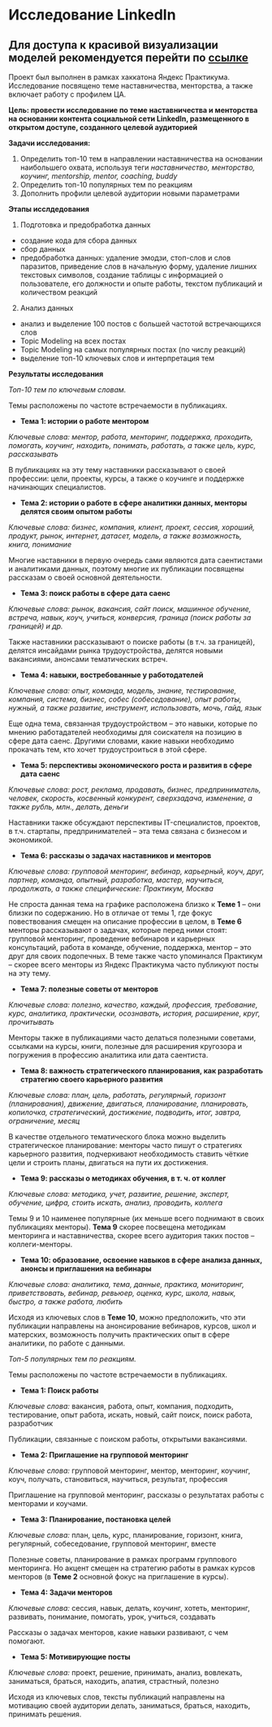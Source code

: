 # Исследование LinkedIn

## Для доступа к красивой визуализации моделей рекомендуется перейти по [ссылке](https://github.com/anshilina/hackathon_yandex/blob/1673650c0ff8165912de4f2198bc6d53723d5a0f/topic_modelling_linkedin_mentors.ipynb)

Проект был выполнен в рамках хаккатона Яндекс Практикума. Исследование посвящено теме наставничества, менторства, а также включает работу с профилем ЦА. 

**Цель: провести исследование по теме наставничества и менторства на основании контента социальной сети LinkedIn, размещенного в открытом доступе, созданного целевой аудиторией**

**Задачи исследования:**

1. Определить топ-10 тем в направлении наставничества на основании наибольшего охвата, используя теги *наставничество, менторство, коучинг, mentorship, mentor, coaching, buddy*
2. Определить топ-10 популярных тем по реакциям
3. Дополнить профили целевой аудитории новыми параметрами

**Этапы исслдедования**

1. Подготовка и предобработка данных
- создание кода для сбора данных
- сбор данных
- предобработка данных: удаление эмодзи, стоп-слов и слов паразитов, приведение слов в начальную форму, удаление лишних текстовых символов, создание таблицы с информацией о пользователе, его должности и опыте работы, текстом публикаций и количеством реакций
2. Анализ данных
- анализ и выделение 100 постов с большей частотой встречающихся слов
- Topic Modeling на всех постах
- Topic Modeling на самых популярных постах (по числу реакций)
- выделение топ-10 ключевых слов и интерпретация тем

**Результаты исследования**

*Топ-10 тем по ключевым словам.*

Темы расположены по частоте встречаемости в публикациях.

- **Тема 1: истории о работе ментором**

*Ключевые слова: ментор, работа, менторинг, поддержка, проходить, помогать, коучинг, находить, понимать, работать, а также цель, курс, рассказывать*

В публикациях на эту тему наставники рассказывают о своей профессии: цели, проекты, курсы, а также о коучинге и поддержке начинающих специалистов.

- **Тема 2: истории о работе в сфере аналитики данных, менторы делятся своим опытом работы**

*Ключевые слова: бизнес, компания, клиент, проект, сессия, хороший, продукт, рынок, интернет, датасет, модель, а также возможность, книга, понимание*

Многие наставники в первую очередь сами являются дата саентистами и аналитиками данных, поэтому многие их публикации посвящены рассказам о своей основной деятельности.

- **Тема 3: поиск работы в сфере дата саенс**

*Ключевые слова: рынок, вакансия, сайт поиск, машинное обучение, встреча, навык, коуч, учиться, конверсия, граница (поиск работы за границей) и др.*

Также наставники рассказывают о поиске работы (в т.ч. за границей), делятся инсайдами рынка трудоустройства, делятся новыми вакансиями, анонсами тематических встреч.

- **Тема 4: навыки, востребованные у работодателей**

*Ключевые слова: опыт, команда, модель, знание, тестирование, компания, система, бизнес, собес (собеседование), опыт работы, нужный, а также развитие, инструмент, использовать, мочь, гайд, язык*

Еще одна тема, связанная трудоустройством – это навыки, которые по мнению работадателей необходимы для соискателя на позицию в сфере дата саенс. Другими словами, какие навыки необходимо прокачать тем, кто хочет трудоустроиться в этой сфере.

- **Тема 5: перспективы экономического роста и развития в сфере дата саенс**

*Ключевые слова: рост, реклама, продавать, бизнес, предприниматель, человек, скорость, косвенный конкурент, сверхзадача, изменение, а также рубль, млн., делать, деньги*

Наставники также обсуждают перспективы IT-специалистов, проектов, в т.ч. стартапы, предпринимателей – эта тема связана с бизнесом и экономикой.

- **Тема 6: рассказы о задачах наставников и менторов**

*Ключевые слова: групповой менторинг, вебинар, карьерный, коуч, друг, партнер, команда, опытный, разработка, мастер, научиться, продолжать, а также специфические: Практикум, Москва*

Не спроста данная тема на графике расположена близко к **Теме 1** – они близки по содержанию. Но в отличае от темы 1, где фокус повествования смещен на описание профессии в целом, в **Теме 6** менторы рассказывают о задачах, которые перед ними стоят: групповой менторинг, проведение вебинаров и карьерных консультаций, работа в команде, обучение, поддержка, ментор – это друг для своих подопечных. В теме также часто упоминался Практикум – скорее всего менторы из Яндекс Практикума часто публикуют посты на эту тему.

- **Тема 7: полезные советы от менторов**

*Ключевые слова: полезно, качество, каждый, профессия, требование, курс, аналитика, практически, осознавать, история, расширение, круг, прочитывать*

Менторы также в публикациями часто делаться полезными советами, ссылками на курсы, книги, полезные для расширения кругозора и погружения в профессию аналитика или дата саентиста.

- **Тема 8: важность стратегического планирования, как разработать стратегию своего карьерного развития**

*Ключевые слова: план, цель, работать, регулярный, горизонт (планирования), движение, двигаться, планирование, планировать, копилочка, стратегический, достижение, подводить, итог, завтра, ограничение, месяц* 

В качестве отдельного тематического блока можно выделить стратегическое планирование: менторы часто пишут о стратегиях карьерного развития, подчеркивают необходимость ставить чёткие цели и строить планы, двигаться на пути их достижения.

- **Тема 9: рассказы о методиках обучения, в т. ч. от коллег**

*Ключевые слова: методика, учет, развитие, решение, эксперт, обучение, цифра, стоить искать, анализ, проводить, коллега*

Темы 9 и 10 наименее популярные (их меньше всего поднимают в своих публикациях менторы). **Тема 9** скорее посвещена методикам менторинга и наставничества, скорее всего аудитория таких постов – коллеги-менторы. 

- **Тема 10: образование, освоение навыков в сфере анализа данных, анонсы и приглашения на вебинары**

*Ключевые слова: аналитика, тема, данные, практика, мониторинг, приветствовать, вебинар, ревьюер, оценка, курс, школа, навык, быстро, а также работа, любить*

Исходя из ключевых слов в **Теме 10**, можно предположить, что эти публикации направлены на анонсирование вебинаров, курсов, школ и матерских, возможность получить практических опыт в сфере аналитики, по работе с данными.

*Топ-5 популярных тем по реакциям.*

Темы расположены по частоте встречаемости в публикациях.

- **Тема 1: Поиск работы**

*Ключевые слова:* вакансия, работа, опыт, компания, подходить, тестирование, опыт работа, искать, новый, сайт поиск, поиск работа, разработчик

Публикации, связанные с поиском работы, открытыми вакансиями.

- **Тема 2: Приглашение на групповой менторинг**

*Ключевые слова:* групповой менторинг, ментор, менторинг, коучинг, коуч, получать, становиться, научиться, результат, профессия

Приглашение на групповой менторинг, рассказы о результатах работы с менторами и коучами.

- **Тема 3: Планирование, постановка целей**

*Ключевые слова:* план, цель, курс, планирование, горизонт, книга, регулярный, собеседование, групповой менторинг, вместе

Полезные советы, планирование в рамках программ группового менторинга. Но акцент смещен на стратегию работы в рамках курсов менторов (в **Теме 2** основной фокус на приглашение в курсы).

- **Тема 4: Задачи менторов**

*Ключевые слова:* сессия, навык, делать, коучинг, хотеть, менторинг, развивать, понимание, помогать, урок, учиться, создавать

Рассказы о задачах менторов, какие навыки развивают, с чем помогают.

- **Тема 5: Мотивирующие посты**

*Ключевые слова:* проект, решение, принимать, анализ, вовлекать, заниматься, браться, находить, апатия, страстный, полезно

Исходя из ключевых слов, тексты публикаций направлены на мотивацию своей аудитории делать, заниматься, браться, находить, принимать решения.
